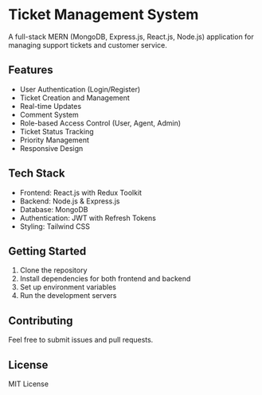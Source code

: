 # Ticket Management System

A full-stack MERN (MongoDB, Express.js, React.js, Node.js) application for managing support tickets and customer service.

## Features

- User Authentication (Login/Register)
- Ticket Creation and Management
- Real-time Updates
- Comment System
- Role-based Access Control (User, Agent, Admin)
- Ticket Status Tracking
- Priority Management
- Responsive Design

## Tech Stack

- Frontend: React.js with Redux Toolkit
- Backend: Node.js & Express.js
- Database: MongoDB
- Authentication: JWT with Refresh Tokens
- Styling: Tailwind CSS

## Getting Started

1. Clone the repository
2. Install dependencies for both frontend and backend
3. Set up environment variables
4. Run the development servers

## Contributing

Feel free to submit issues and pull requests.

## License

MIT License

